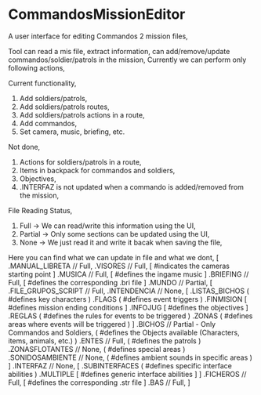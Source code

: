 # CommandosMissionEditor

A user interface for editing Commandos 2 mission files,

Tool can read a mis file, extract information, can add/remove/update commandos/soldier/patrols in the mission,
Currently we can perform only following actions,

Current functionality,
1. Add soldiers/patrols,
2. Add soldiers/patrols routes,
3. Add soldiers/patrols actions in a route,
4. Add commandos,
5. Set camera, music, briefing, etc.

Not done,
1. Actions for soldiers/patrols in a route,
2. Items in backpack for commandos and soldiers,
3. Objectives,
4. .INTERFAZ is not updated when a commando is added/removed from the mission,

File Reading Status,
1. Full -> We can read/write this information using the UI,
2. Partial -> Only some sections can be updated using the UI,
3. None -> We just read it and write it bacak when saving the file,

Here you can find what we can update in file and what we dont,
[
    .MANUAL_LIBRETA // Full,
    .VISORES // Full,
    [
        #indicates the cameras starting point
    ]
    .MUSICA // Full,
    [
        #defines the ingame music
    ]
    .BRIEFING // Full,
    [
        #defines the corresponding .bri file
    ]
    .MUNDO // Partial,
    [
        .FILE_GRUPOS_SCRIPT // Full,
        .INTENDENCIA // None,
        [
            .LISTAS_BICHOS
            (
                #defines key characters
            )
            .FLAGS
            (
                #defines event triggers
            ) 
            .FINMISION
            [
                #defines mission ending conditions
            ]
            .INFOJUG
            [
                #defines the objectives
            ]
            .REGLAS
            (
                #defines the rules for events to be triggered
            ) 
            .ZONAS
            (
                #defines areas where events will be triggered
            ) 
        ]
        .BICHOS // Partial - Only Commandos and Soldiers,
        (
            #defines the Objects available (Characters, items, animals, etc.)
        ) 
        .ENTES // Full,
        (
            #defines the patrols
        ) 
        .ZONASFLOTANTES // None,
        (
            #defines special areas
        ) 
        .SONIDOSAMBIENTE // None,
        (
            #defines ambient sounds in specific areas
        ) 
    ]
    .INTERFAZ // None,
    [
        .SUBINTERFACES
        (
            #defines specific interface abilities
        )
        .MULTIPLE
        [
            #defines generic interface abilities
        ]
    ]
    .FICHEROS // Full,
    [
        #defines the corresponding .str file
    ]
    .BAS // Full,
]
